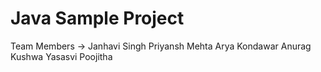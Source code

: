 # Java Sample Project
Team Members -> Janhavi Singh
                Priyansh Mehta
                Arya Kondawar
                Anurag Kushwa
                Yasasvi
                Poojitha

